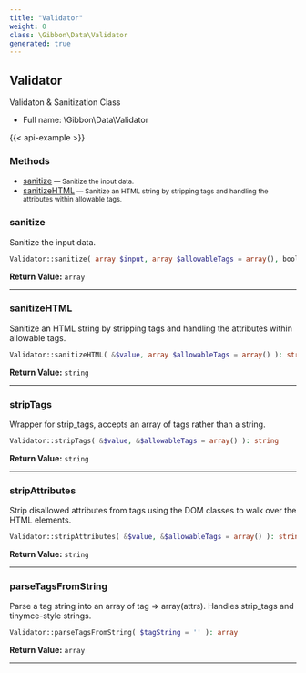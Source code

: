 ```yaml
---
title: "Validator"
weight: 0
class: \Gibbon\Data\Validator
generated: true
---
```


## Validator

Validaton & Sanitization Class



* Full name: \Gibbon\Data\Validator

{{< api-example >}} 



### Methods

- [sanitize](#sanitize)<small> — Sanitize the input data.</small>
- [sanitizeHTML](#sanitizehtml)<small> — Sanitize an HTML string by stripping tags and handling the attributes within allowable tags.</small>




### sanitize

Sanitize the input data.

```php
Validator::sanitize( array $input, array $allowableTags = array(), boolean $utf8_encode = true ): array
```






**Return Value:**
`array`  



---

### sanitizeHTML

Sanitize an HTML string by stripping tags and handling the attributes within allowable tags.

```php
Validator::sanitizeHTML( &$value, array $allowableTags = array() ): string
```






**Return Value:**
`string`  



---

### stripTags

Wrapper for strip_tags, accepts an array of tags rather than a string.

```php
Validator::stripTags( &$value, &$allowableTags = array() ): string
```






**Return Value:**
`string`  



---

### stripAttributes

Strip disallowed attributes from tags using the DOM classes to walk over the HTML elements.

```php
Validator::stripAttributes( &$value, &$allowableTags = array() ): string
```






**Return Value:**
`string`  



---

### parseTagsFromString

Parse a tag string into an array of tag => array(attrs). Handles strip_tags and tinymce-style strings.

```php
Validator::parseTagsFromString( $tagString = '' ): array
```






**Return Value:**
`array`  



---


